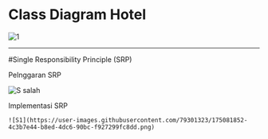 # Class Diagram Hotel

![1](https://user-images.githubusercontent.com/79301323/175008116-80a68c66-c618-4088-a6d6-1bebc0f53818.png)






***********************************************************************************************************************


<p>#Single Responsibility Principle (SRP)<p>
<p>Pelnggaran SRP<p>


![S salah](https://user-images.githubusercontent.com/79301323/175081738-65682f93-b57c-4600-9b3f-7d264f5eeb89.png)


 
  <p>Implementasi SRP<p>
    
    ![S1](https://user-images.githubusercontent.com/79301323/175081852-4c3b7e44-b8ed-4dc6-90bc-f927299fc8dd.png)

    
  
